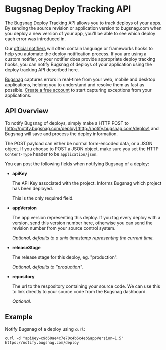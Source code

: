 Bugsnag Deploy Tracking API
===========================

The Bugsnag Deploy Tracking API allows you to track deploys of your apps.
By sending the source revision or application version to bugsnag.com when
you deploy a new version of your app, you'll be able to see which deploy each 
error was introduced in.

Our [official notifiers](https://bugsnag.com/docs/notifiers) will often 
contain language or frameworks hooks to help you automate the deploy 
notification process. If you are using a custom notifier, or your notifier 
does provide appropriate deploy tracking hooks, you can notify Bugsnag of 
deploys of your application using the deploy tracking API described here.

[Bugsnag](http://bugsnag.com) captures errors in real-time from your web, 
mobile and desktop applications, helping you to understand and resolve them 
as fast as possible. [Create a free account](http://bugsnag.com) to start 
capturing exceptions from your applications.


API Overview
------------

To notify Bugsnag of deploys, simply make a HTTP POST to
[http://notify.bugsnag.com/deploy](http://notify.bugsnag.com/deploy)
and Bugsnag will save and process the deploy information.

The POST payload can either be normal form-encoded data, or a JSON object. If
you choose to POST a JSON object, make sure you set the HTTP `Content-Type`
header to be `application/json`.

You can post the following fields when notifying Bugsnag of a deploy:

-   **apiKey**

    The API Key associated with the project. Informs Bugsnag which project 
    has been deployed.
    
    This is the only required field.

-   **appVersion**

    The app version representing this deploy. If you tag every deploy with a 
    version, send this version number here, otherwise you can send the 
    revision number from your source control system.

    *Optional, defaults to a unix timestamp representing the current time.*
    
-   **releaseStage**

    The release stage for this deploy, eg. "production".
    
    *Optional, defaults to "production".*

-   **repository**

    The url to the respository containing your source code. We can use this to
    link directly to your source code from the Bugsnag dashboard.
    
    *Optional.*


Example
-------

Notify Bugsnag of a deploy using `curl`:

```shell
curl -d "apiKey=c9d60ae4c7e70c4b6c4eb&appVersion=1.5" https://notify.bugsnag.com/deploy
```